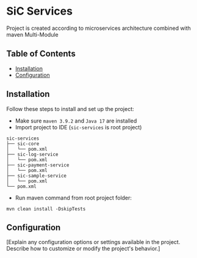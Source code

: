 # SiC Services

Project is created according to microservices architecture combined with maven Multi-Module

## Table of Contents

- [Installation](#installation)
- [Configuration](#configuration)

## Installation

Follow these steps to install and set up the project:

- Make sure `maven 3.9.2` and `Java 17` are installed
- Import project to IDE (`sic-services` is root project)

```
sic-services
├── sic-core
│   └── pom.xml
├── sic-log-service
│   └── pom.xml
├── sic-payment-service
│   └── pom.xml
├── sic-sample-service
│   └── pom.xml
└── pom.xml
```

- Run maven command from root project folder:

```
mvn clean install -DskipTests
```

## Configuration

[Explain any configuration options or settings available in the project. Describe how to customize or modify the project's behavior.]
